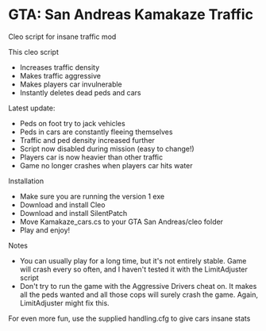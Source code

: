 # GTA: San Andreas Kamakaze Traffic
Cleo script for insane traffic mod

This cleo script
 - Increases traffic density
 - Makes traffic aggressive
 - Makes players car invulnerable
 - Instantly deletes dead peds and cars

Latest update:
 - Peds on foot try to jack vehicles
 - Peds in cars are constantly fleeing themselves
 - Traffic and ped density increased further
 - Script now disabled during mission (easy to change!)
 - Players car is now heavier than other traffic
 - Game no longer crashes when players car hits water

Installation
 - Make sure you are running the version 1 exe
 - Download and install Cleo
 - Download and install SilentPatch
 - Move Kamakaze_cars.cs to your GTA San Andreas/cleo folder
 - Play and enjoy!

Notes
 - You can usually play for a long time, but it's not entirely stable. Game will crash every so often, and I haven't tested it with the LimitAdjuster script
 - Don't try to run the game with the Aggressive Drivers cheat on. It makes all the peds wanted and all those cops will surely crash the game. Again, LimitAdjuster might fix   this. 

For even more fun, use the supplied handling.cfg to give cars insane stats

